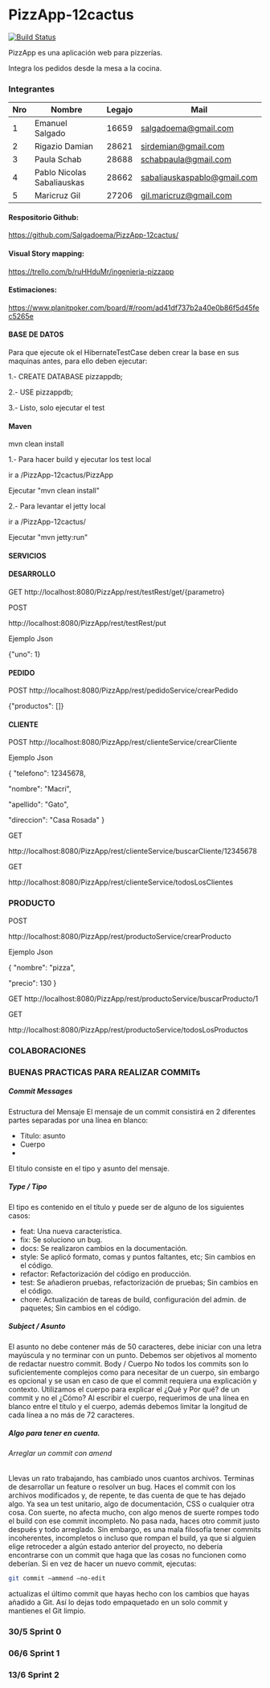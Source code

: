 # PizzApp-12cactus
[![Build Status](https://travis-ci.org/Salgadoema/PizzApp-12cactus.svg?branch=master)](https://travis-ci.org/Salgadoema/PizzApp-12cactus)

PizzApp es una aplicación web para pizzerías.

Integra los pedidos desde la mesa a la cocina.


### Integrantes


Nro | Nombre                    | Legajo | Mail
----|---------------------------|--------|------
1   | Emanuel Salgado           | 16659  | salgadoema@gmail.com
2   | Rigazio Damian            | 28621  | sirdemian@gmail.com
3   | Paula Schab               | 28688  | schabpaula@gmail.com
4   | Pablo Nicolas Sabaliauskas| 28662  | sabaliauskaspablo@gmail.com
5   | Maricruz Gil              | 27206  | gil.maricruz@gmail.com


#### Respositorio Github:

https://github.com/Salgadoema/PizzApp-12cactus/

#### Visual Story mapping:

https://trello.com/b/ruHHduMr/ingenieria-pizzapp

#### Estimaciones:

https://www.planitpoker.com/board/#/room/ad41df737b2a40e0b86f5d45fec5265e

#### BASE DE DATOS

Para que ejecute ok el HibernateTestCase deben crear la base en sus maquinas antes, para ello deben ejecutar:

1.-
CREATE DATABASE pizzappdb;

2.-
USE pizzappdb;

3.-
Listo, solo ejecutar el test

#### Maven

mvn clean install

1.-
Para hacer build y ejecutar los test local

ir a /PizzApp-12cactus/PizzApp

Ejecutar "mvn clean install"
 
2.-
Para levantar el jetty local

ir a /PizzApp-12cactus/

Ejecutar "mvn jetty:run"

#### SERVICIOS

#### DESARROLLO

GET
http://localhost:8080/PizzApp/rest/testRest/get/{parametro}

POST

http://localhost:8080/PizzApp/rest/testRest/put

Ejemplo Json

{"uno": 1}


#### PEDIDO

POST
http://localhost:8080/PizzApp/rest/pedidoService/crearPedido

{"productos": []}


#### CLIENTE

POST
http://localhost:8080/PizzApp/rest/clienteService/crearCliente

Ejemplo Json

{
"telefono": 12345678,

"nombre": "Macri",

"apellido": "Gato",

"direccion": "Casa Rosada"
}

GET 

http://localhost:8080/PizzApp/rest/clienteService/buscarCliente/12345678

GET 

http://localhost:8080/PizzApp/rest/clienteService/todosLosClientes

### PRODUCTO

POST

http://localhost:8080/PizzApp/rest/productoService/crearProducto

Ejemplo Json

{
"nombre": "pizza",

"precio": 130
}

GET
http://localhost:8080/PizzApp/rest/productoService/buscarProducto/1

GET 

http://localhost:8080/PizzApp/rest/productoService/todosLosProductos

### COLABORACIONES

### BUENAS PRACTICAS PARA REALIZAR COMMITs
##### Commit Messages
Estructura del Mensaje
El mensaje de un commit consistirá en 2 diferentes partes separadas por una línea en
blanco:
*  Título: asunto
* Cuerpo
* 
El título consiste en el tipo y asunto del mensaje.
##### Type / Tipo
El tipo es contenido en el título y puede ser de alguno de los siguientes casos:
* feat: Una nueva característica.
* fix: Se soluciono un bug.
* docs: Se realizaron cambios en la documentación.
* style: Se aplicó formato, comas y puntos faltantes, etc; Sin cambios en el código.
* refactor: Refactorización del código en producción.
* test: Se añadieron pruebas, refactorización de pruebas; Sin cambios en el código.
* chore: Actualización de tareas de build, configuración del admin. de paquetes; Sin
cambios en el código.
##### Subject / Asunto
El asunto no debe contener más de 50 caracteres, debe iniciar con una letra mayúscula y
no terminar con un punto. Debemos ser objetivos al momento de redactar nuestro commit.
Body / Cuerpo
No todos los commits son lo suficientemente complejos como para necesitar de un cuerpo,
sin embargo es opcional y se usan en caso de que el commit requiera una explicación y
contexto. Utilizamos el cuerpo para explicar el ¿Qué y Por qué? de un commit y no el
¿Cómo? Al escribir el cuerpo, requerimos de una línea en blanco entre el título y el cuerpo,
además debemos limitar la longitud de cada línea a no más de 72 caracteres.

##### Algo para tener en cuenta.
###### Arreglar un commit con amend
Llevas un rato trabajando, has cambiado unos cuantos archivos. Terminas de desarrollar un
feature o resolver un bug. Haces el commit con los archivos modificados y, de repente, te
das cuenta de que te has dejado algo. Ya sea un test unitario, algo de documentación, CSS
o cualquier otra cosa.
Con suerte, no afecta mucho, con algo menos de suerte rompes todo el build con ese
commit incompleto. No pasa nada, haces otro commit justo después y todo arreglado.
Sin embargo, es una mala filosofía tener commits incoherentes, incompletos o incluso que
rompan el build, ya que si alguien elige retroceder a algún estado anterior del proyecto, no
debería encontrarse con un commit que haga que las cosas no funcionen como deberían.
Si en vez de hacer un nuevo commit, ejecutas:
```sh
git commit –ammend –no-edit
````
actualizas el último commit que hayas hecho con los cambios que hayas añadido a Git. Así
lo dejas todo empaquetado en un solo commit y mantienes el Git limpio.


### 30/5 Sprint 0

### 06/6 Sprint 1

### 13/6 Sprint 2
 
